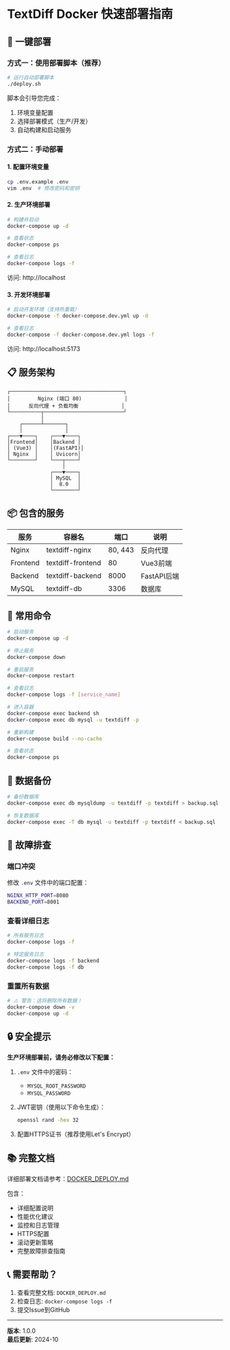 # TextDiff Docker 快速部署指南

## 🚀 一键部署

### 方式一：使用部署脚本（推荐）

```bash
# 运行自动部署脚本
./deploy.sh
```

脚本会引导您完成：
1. 环境变量配置
2. 选择部署模式（生产/开发）
3. 自动构建和启动服务

### 方式二：手动部署

#### 1. 配置环境变量

```bash
cp .env.example .env
vim .env  # 修改密码和密钥
```

#### 2. 生产环境部署

```bash
# 构建并启动
docker-compose up -d

# 查看状态
docker-compose ps

# 查看日志
docker-compose logs -f
```

访问: http://localhost

#### 3. 开发环境部署

```bash
# 启动开发环境（支持热重载）
docker-compose -f docker-compose.dev.yml up -d

# 查看日志
docker-compose -f docker-compose.dev.yml logs -f
```

访问: http://localhost:5173

## 📋 服务架构

```
┌─────────────────────────────────────┐
│         Nginx (端口 80)              │
│      反向代理 + 负载均衡              │
└──────────┬──────────────────────────┘
           │
    ┌──────┴───────┐
    │              │
┌───▼────┐    ┌───▼────┐
│Frontend│    │Backend │
│ (Vue3) │    │(FastAPI)│
│ Nginx  │    │ Uvicorn│
└────────┘    └───┬────┘
                  │
              ┌───▼────┐
              │ MySQL  │
              │  8.0   │
              └────────┘
```

## 📦 包含的服务

| 服务 | 容器名 | 端口 | 说明 |
|------|--------|------|------|
| Nginx | textdiff-nginx | 80, 443 | 反向代理 |
| Frontend | textdiff-frontend | 80 | Vue3前端 |
| Backend | textdiff-backend | 8000 | FastAPI后端 |
| MySQL | textdiff-db | 3306 | 数据库 |

## 🔧 常用命令

```bash
# 启动服务
docker-compose up -d

# 停止服务
docker-compose down

# 重启服务
docker-compose restart

# 查看日志
docker-compose logs -f [service_name]

# 进入容器
docker-compose exec backend sh
docker-compose exec db mysql -u textdiff -p

# 重新构建
docker-compose build --no-cache

# 查看状态
docker-compose ps
```

## 💾 数据备份

```bash
# 备份数据库
docker-compose exec db mysqldump -u textdiff -p textdiff > backup.sql

# 恢复数据库
docker-compose exec -T db mysql -u textdiff -p textdiff < backup.sql
```

## 🐛 故障排查

### 端口冲突

修改 `.env` 文件中的端口配置：
```bash
NGINX_HTTP_PORT=8080
BACKEND_PORT=8001
```

### 查看详细日志

```bash
# 所有服务日志
docker-compose logs -f

# 特定服务日志
docker-compose logs -f backend
docker-compose logs -f db
```

### 重置所有数据

```bash
# ⚠️ 警告：这将删除所有数据！
docker-compose down -v
docker-compose up -d
```

## 🔒 安全提示

**生产环境部署前，请务必修改以下配置：**

1. `.env` 文件中的密码：
   - `MYSQL_ROOT_PASSWORD`
   - `MYSQL_PASSWORD`

2. JWT密钥（使用以下命令生成）：
   ```bash
   openssl rand -hex 32
   ```

3. 配置HTTPS证书（推荐使用Let's Encrypt）

## 📚 完整文档

详细部署文档请参考：[DOCKER_DEPLOY.md](./DOCKER_DEPLOY.md)

包含：
- 详细配置说明
- 性能优化建议
- 监控和日志管理
- HTTPS配置
- 滚动更新策略
- 完整故障排查指南

## 📞 需要帮助？

1. 查看完整文档: `DOCKER_DEPLOY.md`
2. 检查日志: `docker-compose logs -f`
3. 提交Issue到GitHub

---

**版本**: 1.0.0  
**最后更新**: 2024-10
